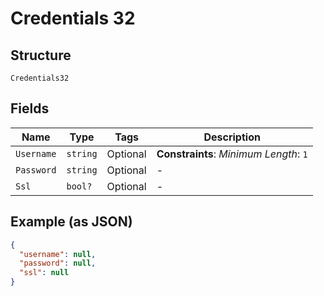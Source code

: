 
# Credentials 32

## Structure

`Credentials32`

## Fields

| Name | Type | Tags | Description |
|  --- | --- | --- | --- |
| `Username` | `string` | Optional | **Constraints**: *Minimum Length*: `1` |
| `Password` | `string` | Optional | - |
| `Ssl` | `bool?` | Optional | - |

## Example (as JSON)

```json
{
  "username": null,
  "password": null,
  "ssl": null
}
```

